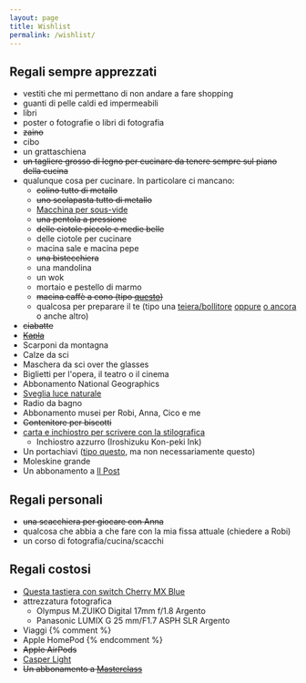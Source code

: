 ```yaml
---
layout: page
title: Wishlist
permalink: /wishlist/
---
```


## Regali sempre apprezzati

* vestiti che mi permettano di non andare a fare shopping
* guanti di pelle caldi ed impermeabili
* libri
* poster o fotografie o libri di fotografia
* ~~zaino~~
* cibo
* un grattaschiena
* ~~un tagliere grosso di legno per cucinare da tenere sempre sul piano della cucina~~
* qualunque cosa per cucinare. In particolare ci mancano:
    * ~~colino tutto di metallo~~
    * ~~uno scolapasta tutto di metallo~~
    * [Macchina per sous-vide](https://www.amazon.it/Sous-Vide-Stick-generazione-temperatura/dp/B01N5K7U2D/)
    * ~~una pentola a pressione~~ 
    * ~~delle ciotole piccole e medie belle~~
    * delle ciotole per cucinare
    * macina sale e macina pepe
    * ~~una bistecchiera~~
    * una mandolina
    * un wok
    * mortaio e pestello di marmo
    * ~~macina caffè a cono (tipo [questo](https://www.amazon.it/Krups-GVX242-Macinacaff%C3%A8-Macinatura-Grossa/dp/B000IWHXH8/ref=cm_cr_arp_d_product_top?ie=UTF8))~~
    * qualcosa per preparare il te (tipo una [teiera/bollitore](https://www.lecreuset.it/it_IT/p/bollitore-tradition/EK40102.html) [oppure](https://alessi.com/products/cha-bollitore-teiera) [o ancora](https://www.amazon.it/s?k=tetsubin) o anche altro)
* ~~ciabatte~~
* ~~[Kapla](https://www.amazon.it/Kapla-280-Libro-blu-3/dp/B000ZBVEAE/ref=sr_1_1?__mk_it_IT=%C3%85M%C3%85%C5%BD%C3%95%C3%91&keywords=kapla&qid=1571476752&s=kitchen&sr=1-1-catcorr)~~
* Scarponi da montagna
* Calze da sci
* Maschera da sci over the glasses
* Biglietti per l'opera, il teatro o il cinema
* Abbonamento National Geographics
* [Sveglia luce naturale](https://www.besty5.com/migliori-simulatori-alba/)
* Radio da bagno
* Abbonamento musei per Robi, Anna, Cico e me
* ~~Contenitore per biscotti~~
* [carta e inchiostro per scrivere con la stilografica](https://www.jetpens.com/blog/the-best-fountain-pen-paper/pt/730)
    * Inchiostro azzurro (Iroshizuku Kon-peki Ink)
* Un portachiavi ([tipo questo](https://www.designrepublic.com/it/accessori-arredo-design/idee-regalo/cane-key-ring.html), ma non necessariamente questo)
* Moleskine grande
* Un abbonamento a [Il Post](https://abbonati.ilpost.it)

## Regali personali

* ~~una scacchiera per giocare con Anna~~
* qualcosa che abbia a che fare con la mia fissa attuale (chiedere a Robi)
* un corso di fotografia/cucina/scacchi

## Regali costosi

* [Questa tastiera con switch Cherry MX Blue](https://www.wasdkeyboards.com/index.php/products/code-keyboard/code-104-key-mechanical-keyboard-2930.html)
* attrezzatura fotografica
    * Olympus M.ZUIKO Digital 17mm f/1.8 Argento
    * Panasonic LUMIX G 25 mm/F1.7 ASPH SLR Argento
* Viaggi
{% comment %}
* Apple HomePod
{% endcomment %}
* ~~Apple AirPods~~
* [Casper Light](https://casper.com/glow-light/)
* ~~Un abbonamento a [Masterclass](https://www.masterclass.com/gift)~~
